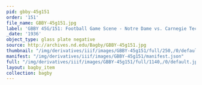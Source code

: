```yaml
---
pid: gbby-45g151
order: '151'
file_name: GBBY-45g151.jpg
label: 'GBBY 45G/151: Football Game Scene - Notre Dame vs. Carnegie Tech - 1936'
_date: '1936'
object_type: glass plate negative
source: http://archives.nd.edu/Bagby/GBBY-45g151.jpg
thumbnail: "/img/derivatives/iiif/images/GBBY-45g151/full/250,/0/default.jpg"
manifest: "/img/derivatives/iiif/images/GBBY-45g151/manifest.json"
full: "/img/derivatives/iiif/images/GBBY-45g151/full/1140,/0/default.jpg"
layout: bagby_item
collection: bagby
---
```

